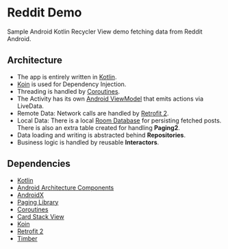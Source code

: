 # Reddit Demo

Sample Android Kotlin Recycler View demo fetching data from Reddit Android.

## Architecture

- The app is entirely written in [Kotlin](https://kotlinlang.org/).
- [Koin](https://insert-koin.io/) is used for Dependency Injection.
- Threading is handled by [Coroutines](https://kotlinlang.org/docs/coroutines-overview.html).
- The Activity has its own [Android ViewModel](https://developer.android.com/topic/libraries/architecture/viewmodel) that emits actions via LiveData.
- Remote Data: Network calls are handled by [Retrofit 2](https://github.com/square/retrofit).
- Local Data: There is a local [Room Database](https://developer.android.com/topic/libraries/architecture/room) for persisting fetched posts. There is also an extra table created for handling **Paging2**.
- Data loading and writing is abstracted behind **Repositories**.
- Business logic is handled by reusable **Interactors**.

## Dependencies

* [Kotlin](https://developer.android.com/kotlin/)
* [Android Architecture Components](https://developer.android.com/topic/libraries/architecture/)
* [AndroidX](https://developer.android.com/jetpack/androidx/)
* [Paging Library](https://developer.android.com/topic/libraries/architecture/paging)
* [Coroutines](https://kotlinlang.org/docs/coroutines-overview.html)
* [Card Stack View](https://github.com/yuyakaido/CardStackView)
* [Koin](https://insert-koin.io/)
* [Retrofit 2](https://github.com/square/retrofit)
* [Timber](https://github.com/JakeWharton/timber)


